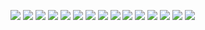 ![](附件/Pasted%20image%2020251002173418.png)
![](附件/Pasted%20image%2020251002173429.png)
![](附件/Pasted%20image%2020251002173441.png)
![](附件/Pasted%20image%2020251002173458.png)
![](附件/Pasted%20image%2020251002173514.png)
![](附件/Pasted%20image%2020251002173524.png)
![](附件/Pasted%20image%2020251002173534.png)
![](附件/Pasted%20image%2020251002173553.png)
![](附件/Pasted%20image%2020251002173602.png)
![](附件/Pasted%20image%2020251002173615.png)
![](附件/Pasted%20image%2020251002173625.png)
![](附件/Pasted%20image%2020251002173637.png)
![](附件/Pasted%20image%2020251002173653.png)
![](附件/Pasted%20image%2020251002173704.png)
![](附件/Pasted%20image%2020251002173714.png)
